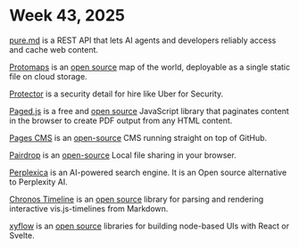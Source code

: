 # Week 43, 2025

[pure.md](https://pure.md) is a REST API that lets AI agents and developers reliably access and cache web content.

[Protomaps](https://protomaps.com) is an [open source](https://github.com/protomaps) map of the world, deployable as a single static file on cloud storage.

[Protector](https://www.protector.so) is a security detail for hire like Uber for Security.

[Paged.js](https://pagedjs.org/) is a free and [open source](https://gitlab.coko.foundation/pagedjs) JavaScript library that paginates content in the browser to create PDF output from any HTML content.

[Pages CMS](https://pagescms.org) is an [open-source](https://github.com/pages-cms/pages-cms) CMS running straight on top of GitHub.

[Pairdrop](https://pairdrop.net/) is an [open-source](https://github.com/schlagmichdoch/PairDrop) Local file sharing in your browser.

[Perplexica](https://github.com/ItzCrazyKns/Perplexica) is an AI-powered search engine. It is an Open source alternative to Perplexity AI.

[Chronos Timeline](https://clairefro.github.io/chronos-timeline-md/) is an [open source](https://github.com/clairefro/chronos-timeline-md) library for parsing and rendering interactive vis.js-timelines from Markdown.

[xyflow](https://xyflow.com) is an [open source](https://github.com/xyflow/xyflow) libraries for building node-based UIs with React or Svelte.